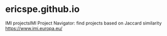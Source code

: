 # ericspe.github.io

IMI projectsIMI Project Navigator: find projects based on Jaccard similarity
https://www.imi.europa.eu/
